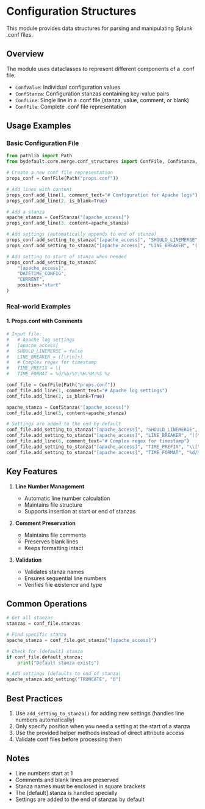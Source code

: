 # Configuration Structures

This module provides data structures for parsing and manipulating Splunk .conf files.

## Overview

The module uses dataclasses to represent different components of a .conf file:

- `ConfValue`: Individual configuration values
- `ConfStanza`: Configuration stanzas containing key-value pairs
- `ConfLine`: Single line in a .conf file (stanza, value, comment, or blank)
- `ConfFile`: Complete .conf file representation

## Usage Examples

### Basic Configuration File

```python
from pathlib import Path
from bydefault.core.merge.conf_structures import ConfFile, ConfStanza, ConfValue

# Create a new conf file representation
props_conf = ConfFile(Path("props.conf"))

# Add lines with content
props_conf.add_line(1, comment_text="# Configuration for Apache logs")
props_conf.add_line(2, is_blank=True)

# Add a stanza
apache_stanza = ConfStanza("[apache_access]")
props_conf.add_line(3, content=apache_stanza)

# Add settings (automatically appends to end of stanza)
props_conf.add_setting_to_stanza("[apache_access]", "SHOULD_LINEMERGE", "false")
props_conf.add_setting_to_stanza("[apache_access]", "LINE_BREAKER", "([\r\n]+)")

# Add setting to start of stanza when needed
props_conf.add_setting_to_stanza(
    "[apache_access]", 
    "DATETIME_CONFIG", 
    "CURRENT", 
    position="start"
)
```

### Real-world Examples

#### 1. Props.conf with Comments

```python
# Input file:
#   # Apache log settings
#   [apache_access]
#   SHOULD_LINEMERGE = false
#   LINE_BREAKER = ([\r\n]+)
#   # Complex regex for timestamp
#   TIME_PREFIX = \[
#   TIME_FORMAT = %d/%b/%Y:%H:%M:%S %z

conf_file = ConfFile(Path("props.conf"))
conf_file.add_line(1, comment_text="# Apache log settings")
conf_file.add_line(2, is_blank=True)

apache_stanza = ConfStanza("[apache_access]")
conf_file.add_line(3, content=apache_stanza)

# Settings are added to the end by default
conf_file.add_setting_to_stanza("[apache_access]", "SHOULD_LINEMERGE", "false")
conf_file.add_setting_to_stanza("[apache_access]", "LINE_BREAKER", "([\r\n]+)")
conf_file.add_line(6, comment_text="# Complex regex for timestamp")
conf_file.add_setting_to_stanza("[apache_access]", "TIME_PREFIX", "\\[")
conf_file.add_setting_to_stanza("[apache_access]", "TIME_FORMAT", "%d/%b/%Y:%H:%M:%S %z")
```

## Key Features

1. **Line Number Management**
   - Automatic line number calculation
   - Maintains file structure
   - Supports insertion at start or end of stanzas

2. **Comment Preservation**
   - Maintains file comments
   - Preserves blank lines
   - Keeps formatting intact

3. **Validation**
   - Validates stanza names
   - Ensures sequential line numbers
   - Verifies file existence and type

## Common Operations

```python
# Get all stanzas
stanzas = conf_file.stanzas

# Find specific stanza
apache_stanza = conf_file.get_stanza("[apache_access]")

# Check for [default] stanza
if conf_file.default_stanza:
    print("Default stanza exists")

# Add settings (defaults to end of stanza)
apache_stanza.add_setting("TRUNCATE", "0")
```

## Best Practices

1. Use `add_setting_to_stanza()` for adding new settings (handles line numbers automatically)
2. Only specify position when you need a setting at the start of a stanza
3. Use the provided helper methods instead of direct attribute access
4. Validate conf files before processing them

## Notes

- Line numbers start at 1
- Comments and blank lines are preserved
- Stanza names must be enclosed in square brackets
- The [default] stanza is handled specially
- Settings are added to the end of stanzas by default
